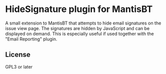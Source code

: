 HideSignature plugin for MantisBT
=================================

A small extension to MantisBT that attempts to hide email signatures on the issue view page.
The signatures are hidden by JavaScript and can be displayed on demand.
This is especially useful if used together with the "Email Reporting" plugin.

License
-------

GPL3 or later
